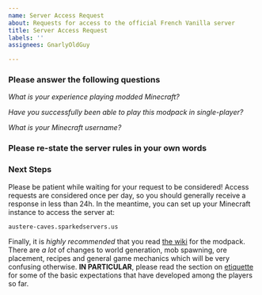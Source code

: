 ```yaml
---
name: Server Access Request
about: Requests for access to the official French Vanilla server
title: Server Access Request
labels: ''
assignees: GnarlyOldGuy

---
```


### Please answer the following questions

*What is your experience playing modded Minecraft?*

*Have you successfully been able to play *this modpack* in single-player?*

*What is your Minecraft username?*

### Please re-state the server rules in your own words

### Next Steps

Please be patient while waiting for your request to be considered!  Access requests are considered once per day, so you should generally receive a response in less than 24h.  In the meantime, you can set up your Minecraft instance to access the server at:

`austere-caves.sparkedservers.us`

Finally, it is *highly recommended* that you read [the wiki](https://github.com/tungstonminer/french-vanilla/wiki) for the modpack.  There are *a lot* of changes to world generation, mob spawning, ore placement, recipes and general game mechanics which will be very confusing otherwise.  **IN PARTICULAR**, please read the section on [etiquette](https://github.com/tungstonminer/french-vanilla/wiki/Etiquette) for some of the basic expectations that have developed among the players so far.
